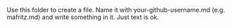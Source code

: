 Use this folder to create a file. Name it with your-github-username.md (e.g. mafritz.md) and write something in it. Just text is ok.
